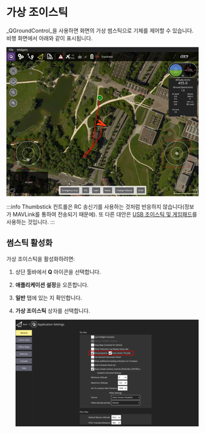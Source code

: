 # 가상 조이스틱

_QGroundControl_을 사용하면 화면의 가상 썸스틱으로 기체를 제어할 수 있습니다. 비행 화면에서 아래와 같이 표시됩니다.

![QGroundControl 기본 설정 > 가상 조이스틱 활성화](../../../assets/settings/joystick_virtual_joystick_displayed.jpg)

:::info
Thumbstick 컨트롤은 RC 송신기를 사용하는 것처럼 반응하지 않습니다(정보가 MAVLink를 통하여 전송되기 때문에). 또 다른 대안은 [USB 조이스틱 및 게임패드](../setup_view/joystick.md)를 사용하는 것입니다.
:::

## 썸스틱 활성화

가상 조이스틱을 활성화하려면:

1. 상단 툴바에서 **Q** 아이콘을 선택합니다.
2. **애플리케이션 설정**을 오픈합니다.
3. **일반** 탭에 있는 지 확인합니다.
4. **가상 조이스틱** 상자를 선택합니다.

   ![QGroundControl 응용 프로그램 설정 > 가상 조이스틱 활성화](../../../assets/settings/joystick_virtual_joystick_enable.png)
